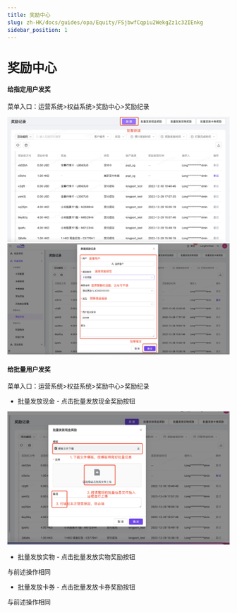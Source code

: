 ```yaml
---
title: 奖励中心
slug: zh-HK/docs/guides/opa/Equity/FSjbwfCqpiu2WekgZz1c32IEnkg
sidebar_position: 1
---
```



# 奖励中心

#### 给指定用户发奖

菜单入口：运营系统>权益系统>奖励中心>奖励纪录

<img src="./assets/YrtqbeZMzoO8i4xFWDDc6h9XnWf.png"/>

<img src="./assets/WO5YbojHhon8onxbICKcMAzGn9f.png"/>

#### 给批量用户发奖

菜单入口：运营系统>权益系统>奖励中心>奖励纪录

- 批量发放现金 - 点击批量发放现金奖励按钮

<img src="./assets/LHOdbQ56Go9iqixePS0cIwVDnab.png"/>

- 批量发放实物 - 点击批量发放实物奖励按钮

与前述操作相同

- 批量发放卡券 - 点击批量发放卡券奖励按钮

与前述操作相同

